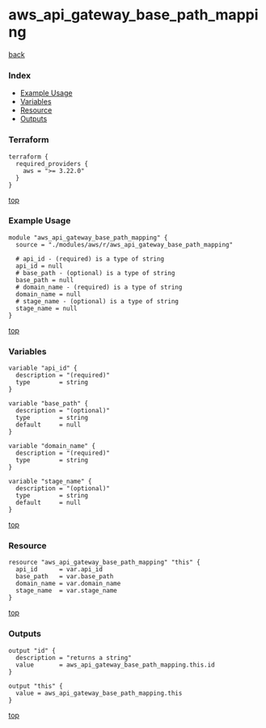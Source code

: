 # aws_api_gateway_base_path_mapping
[back](../aws.md)
### Index
- [Example Usage](#example-usage)
- [Variables](#variables)
- [Resource](#resource)
- [Outputs](#outputs)
### Terraform
```hcl
terraform {
  required_providers {
    aws = ">= 3.22.0"
  }
}
```
[top](#index)
### Example Usage
```hcl
module "aws_api_gateway_base_path_mapping" {
  source = "./modules/aws/r/aws_api_gateway_base_path_mapping"

  # api_id - (required) is a type of string
  api_id = null
  # base_path - (optional) is a type of string
  base_path = null
  # domain_name - (required) is a type of string
  domain_name = null
  # stage_name - (optional) is a type of string
  stage_name = null
}
```
[top](#index)
### Variables
```hcl
variable "api_id" {
  description = "(required)"
  type        = string
}

variable "base_path" {
  description = "(optional)"
  type        = string
  default     = null
}

variable "domain_name" {
  description = "(required)"
  type        = string
}

variable "stage_name" {
  description = "(optional)"
  type        = string
  default     = null
}
```
[top](#index)

### Resource
```hcl
resource "aws_api_gateway_base_path_mapping" "this" {
  api_id      = var.api_id
  base_path   = var.base_path
  domain_name = var.domain_name
  stage_name  = var.stage_name
}
```
[top](#index)
### Outputs
```hcl
output "id" {
  description = "returns a string"
  value       = aws_api_gateway_base_path_mapping.this.id
}

output "this" {
  value = aws_api_gateway_base_path_mapping.this
}
```
[top](#index)
